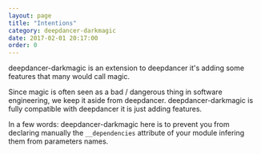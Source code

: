 ```yaml
---
layout: page
title: "Intentions"
category: deepdancer-darkmagic
date: 2017-02-01 20:17:00
order: 0
---
```


deepdancer-darkmagic is an extension to deepdancer it's adding some features
that many would call magic.

Since magic is often seen as a bad / dangerous thing in software engineering,
we keep it aside from deepdancer. deepdancer-darkmagic is fully compatible with
deepdancer it is just adding features.

In a few words: deepdancer-darkmagic here is to prevent you from declaring
manually the `__dependencies` attribute of your module infering them from
parameters names.